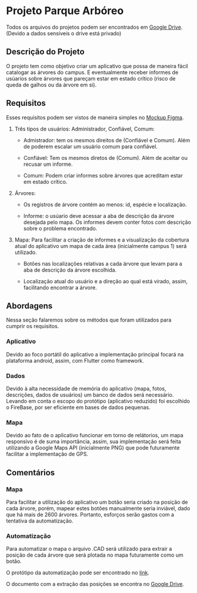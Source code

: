 # Projeto Parque Arbóreo

Todos os arquivos do projetos podem ser encontrados em <a href="https://drive.google.com/drive/folders/134vnkkF_5TraWdF6ZyBkL2aTBzUvJ0B6">Google Drive</a>. (Devido a dados sensíveis o drive está privado)<br>


## Descrição do Projeto
O projeto tem como objetivo criar um aplicativo que possa de maneira fácil catalogar as árvores do campus. E eventualmente
receber informes de usúarios sobre árvores que pareçam estar em estado crítico (risco de queda de galhos ou da árvore em si).

## Requisitos
  Esses requisitos podem ser vistos de maneira simples no <a href="https://www.figma.com/file/atdB7MxcoXUE3kd6tyEfGQ/Untitled?type=design&node-id=0-1&t=ulWkTOnLy74vJeKD-0">Mockup Figma</a>.
  
 1. Três tipos de usuários: Administrador, Confiável, Comum:<br>
  
     - Admistrador: tem os mesmos direitos de (Confiável e Comum). Além de poderem escalar um usuário comum para confiável.
  
     - Confiável: Tem os mesmos diretos de (Comum). Além de aceitar ou recusar um informe.
  
     - Comum: Podem criar informes sobre árvores que acreditam estar em estado crítico.
  
 2. Árvores:
  
     - Os registros de árvore contém ao menos: id, espécie e localização.
  
     - Informe: o usúario deve acessar a aba de descrição da árvore desejada pelo mapa. Os informes devem conter fotos
    com descrição sobre o problema encontrado.
  
 3. Mapa:
  Para facilitar a criação de informes e a visualização da cobertura atual do aplicativo um mapa de cada área (inicialmente campus 1) será utilizado.

     - Botões nas localizações relativas a cada árvore que levam para a aba de descrição da árvore escolhida.
    
     - Localização atual do usuário e a direção ao qual está virado, assim, facilitando encontrar a árvore.
    
## Abordagens
 Nessa seção falaremos sobre os métodos que foram utilizados para cumprir os requisitos.
  
   ### Aplicativo
  Devido ao foco portátil do aplicativo a implementação principal focará na plataforma android, assim, com Flutter como framework.
   ### Dados
  Devido à alta necessidade de memória do aplicativo (mapa, fotos, descrições, dados de usuários) um banco de dados será necessário. Levando em conta o escopo do protótipo (aplicativo reduzido) foi escolhido o FireBase, por ser eficiente em bases de dados pequenas.  
   ### Mapa
  Devido ao fato de o aplicativo funcionar em torno de relátorios, um mapa responsivo é de suma importância, assim, sua implementação será feita utilizando a Google Maps API (inicialmente PNG) que pode futuramente facilitar a implementação de GPS.
   
## Comentários
   ### Mapa
  Para facilitar a utilização do aplicativo um botão seria criado na posição de cada árvore, porém, mapear estes botões manualmente seria inviável, dado que há mais de 2600 árvores. Portanto, esforços serão gastos com a tentativa da automatização.
  
   ### Automatização
  Para automatizar o mapa o arquivo .CAD será utilizado para extrair a posição de cada árvore que será plotada no mapa futuramente como um botão.
  
  O protótipo da automatização pode ser encontrado no <a href="https://colab.research.google.com/drive/1ba_5tJW49E_7XTO_V34KiW4XL28xo76r">link</a>.
  
  O documento com a extração das posições se encontra no <a href="https://drive.google.com/drive/folders/134vnkkF_5TraWdF6ZyBkL2aTBzUvJ0B6">Google Drive</a>.
  
   
 
   
